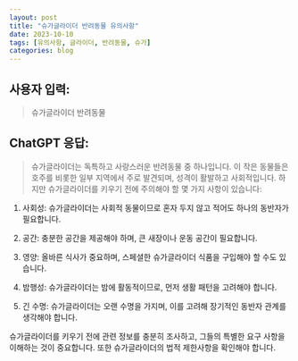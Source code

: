 ```yaml
---
layout: post
title: "슈가글라이더 반려동물 유의사항"
date: 2023-10-10
tags: [유의사항, 글라이더, 반려동물, 슈가]
categories: blog
---
```


## 사용자 입력:
> 슈가글라이더 반려동물

## ChatGPT 응답:
> 슈가글라이더는 독특하고 사랑스러운 반려동물 중 하나입니다. 이 작은 동물들은 호주를 비롯한 일부 지역에서 주로 발견되며, 성격이 활발하고 사회적입니다. 하지만 슈가글라이더를 키우기 전에 주의해야 할 몇 가지 사항이 있습니다:

1. 사회성: 슈가글라이더는 사회적 동물이므로 혼자 두지 않고 적어도 하나의 동반자가 필요합니다.

2. 공간: 충분한 공간을 제공해야 하며, 큰 새장이나 운동 공간이 필요합니다.

3. 영양: 올바른 식사가 중요하며, 스페셜한 슈가글라이더 식품을 구입해야 할 수도 있습니다.

4. 밤행성: 슈가글라이더는 밤에 활동적이므로, 먼저 생활 패턴을 고려해야 합니다.

5. 긴 수명: 슈가글라이더는 오랜 수명을 가지며, 이를 고려해 장기적인 동반자 관계를 생각해야 합니다.

슈가글라이더를 키우기 전에 관련 정보를 충분히 조사하고, 그들의 특별한 요구 사항을 이해하는 것이 중요합니다. 또한 슈가글라이더의 법적 제한사항을 확인해야 합니다.

